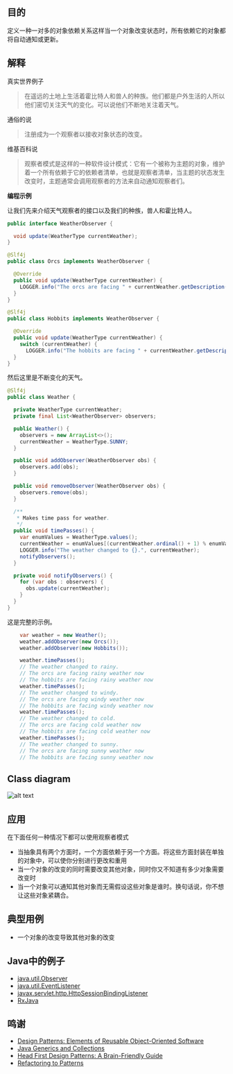 ## 目的

定义一种一对多的对象依赖关系这样当一个对象改变状态时，所有依赖它的对象都将自动通知或更新。

## 解释

真实世界例子

> 在遥远的土地上生活着霍比特人和兽人的种族。他们都是户外生活的人所以他们密切关注天气的变化。可以说他们不断地关注着天气。

通俗的说

> 注册成为一个观察者以接收对象状态的改变。

维基百科说

> 观察者模式是这样的一种软件设计模式：它有一个被称为主题的对象，维护着一个所有依赖于它的依赖者清单，也就是观察者清单，当主题的状态发生改变时，主题通常会调用观察者的方法来自动通知观察者们。

**编程示例**

让我们先来介绍天气观察者的接口以及我们的种族，兽人和霍比特人。

```java
public interface WeatherObserver {

  void update(WeatherType currentWeather);
}

@Slf4j
public class Orcs implements WeatherObserver {

  @Override
  public void update(WeatherType currentWeather) {
    LOGGER.info("The orcs are facing " + currentWeather.getDescription() + " weather now");
  }
}

@Slf4j
public class Hobbits implements WeatherObserver {

  @Override
  public void update(WeatherType currentWeather) {
    switch (currentWeather) {
      LOGGER.info("The hobbits are facing " + currentWeather.getDescription() + " weather now");
  }
}
```

然后这里是不断变化的天气。

```java
@Slf4j
public class Weather {

  private WeatherType currentWeather;
  private final List<WeatherObserver> observers;

  public Weather() {
    observers = new ArrayList<>();
    currentWeather = WeatherType.SUNNY;
  }

  public void addObserver(WeatherObserver obs) {
    observers.add(obs);
  }

  public void removeObserver(WeatherObserver obs) {
    observers.remove(obs);
  }

  /**
   * Makes time pass for weather.
   */
  public void timePasses() {
    var enumValues = WeatherType.values();
    currentWeather = enumValues[(currentWeather.ordinal() + 1) % enumValues.length];
    LOGGER.info("The weather changed to {}.", currentWeather);
    notifyObservers();
  }

  private void notifyObservers() {
    for (var obs : observers) {
      obs.update(currentWeather);
    }
  }
}
```

这是完整的示例。

```java
    var weather = new Weather();
    weather.addObserver(new Orcs());
    weather.addObserver(new Hobbits());

    weather.timePasses();
    // The weather changed to rainy.
    // The orcs are facing rainy weather now
    // The hobbits are facing rainy weather now
    weather.timePasses();
    // The weather changed to windy.
    // The orcs are facing windy weather now
    // The hobbits are facing windy weather now
    weather.timePasses();
    // The weather changed to cold.
    // The orcs are facing cold weather now
    // The hobbits are facing cold weather now
    weather.timePasses();
    // The weather changed to sunny.
    // The orcs are facing sunny weather now
    // The hobbits are facing sunny weather now
```

## Class diagram
![alt text](../../../observer/etc/observer.png "Observer")

## 应用
在下面任何一种情况下都可以使用观察者模式

* 当抽象具有两个方面时，一个方面依赖于另一个方面。将这些方面封装在单独的对象中，可以使你分别进行更改和重用
* 当一个对象的改变的同时需要改变其他对象，同时你又不知道有多少对象需要改变时
* 当一个对象可以通知其他对象而无需假设这些对象是谁时。换句话说，你不想让这些对象紧耦合。

## 典型用例

* 一个对象的改变导致其他对象的改变

## Java中的例子

* [java.util.Observer](http://docs.oracle.com/javase/8/docs/api/java/util/Observer.html)
* [java.util.EventListener](http://docs.oracle.com/javase/8/docs/api/java/util/EventListener.html)
* [javax.servlet.http.HttpSessionBindingListener](http://docs.oracle.com/javaee/7/api/javax/servlet/http/HttpSessionBindingListener.html)
* [RxJava](https://github.com/ReactiveX/RxJava)

## 鸣谢

* [Design Patterns: Elements of Reusable Object-Oriented Software](https://www.amazon.com/gp/product/0201633612/ref=as_li_tl?ie=UTF8&camp=1789&creative=9325&creativeASIN=0201633612&linkCode=as2&tag=javadesignpat-20&linkId=675d49790ce11db99d90bde47f1aeb59)
* [Java Generics and Collections](https://www.amazon.com/gp/product/0596527756/ref=as_li_tl?ie=UTF8&camp=1789&creative=9325&creativeASIN=0596527756&linkCode=as2&tag=javadesignpat-20&linkId=246e5e2c26fe1c3ada6a70b15afcb195)
* [Head First Design Patterns: A Brain-Friendly Guide](https://www.amazon.com/gp/product/0596007124/ref=as_li_tl?ie=UTF8&camp=1789&creative=9325&creativeASIN=0596007124&linkCode=as2&tag=javadesignpat-20&linkId=6b8b6eea86021af6c8e3cd3fc382cb5b)
* [Refactoring to Patterns](https://www.amazon.com/gp/product/0321213351/ref=as_li_tl?ie=UTF8&camp=1789&creative=9325&creativeASIN=0321213351&linkCode=as2&tag=javadesignpat-20&linkId=2a76fcb387234bc71b1c61150b3cc3a7)
